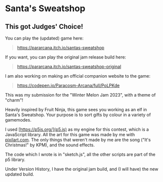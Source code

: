 # Santa's Sweatshop
## This got Judges' Choice!

You can play the (updated) game here:
> https://pararcana.itch.io/santas-sweatshop

If you want, you can play the original jam release build here:
> https://pararcana.itch.io/santas-sweatshop-original

I am also working on making an official companion website to the game:
> https://codepen.io/Paracosm-Arcana/full/PoLPKde

This was my submission for the "Winter Melon Jam 2023", with a theme of "charm"!

Heavily inspired by Fruit Ninja, this game sees you working as an elf in Santa's Sweatshop. Your purpose is to sort gifts by colour in a variety of gamemodes.

I used [https://p5js.org/](p5.js) as my engine for this contest, which is a JavaScript library. All the art for this game was made by me with [pixilart.com](pixilart.com). The only things that weren't made by me are the song ("It's Christmas!" by KPM), and the sound effects.

The code which I wrote is in "sketch.js", all the other scripts are part of the p5 library.

Under Version History, I have the original jam build, and (I will have) the new updated build.
